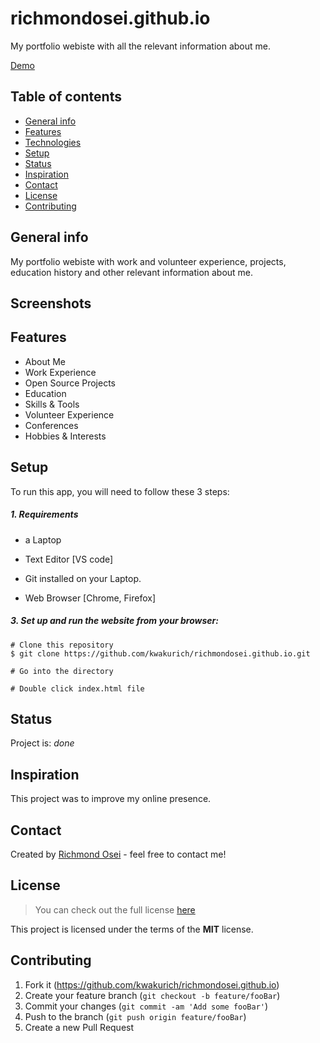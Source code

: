 # richmondosei.github.io
My portfolio webiste with all the relevant information about me.


[Demo](https://kwakurich.github.io/)


## Table of contents

* [General info](#general-info)
* [Features](#features)
* [Technologies](#technologies)
* [Setup](#setup)
* [Status](#status)
* [Inspiration](#inspiration)
* [Contact](#contact)
* [License](#license)
* [Contributing](#contributing)

## General info
My portfolio webiste with work and volunteer experience, projects, education history and other relevant information about me. 

## Screenshots

  
## Features

* About Me
* Work Experience
* Open Source Projects
* Education
* Skills & Tools
* Volunteer Experience
* Conferences
* Hobbies & Interests


## Setup
To run this app, you will need to follow these 3 steps:

##### 1. Requirements 
  - a Laptop

  - Text Editor [VS code]

  - Git installed on your Laptop. 
  
  - Web Browser [Chrome, Firefox]


##### 3. Set up and run the website from your browser:
  ```
  # Clone this repository
  $ git clone https://github.com/kwakurich/richmondosei.github.io.git

  # Go into the directory 

  # Double click index.html file
 
  ```

## Status
Project is: _done_

## Inspiration
This project was to improve my online presence.


## Contact
Created by [Richmond Osei](https://richmondosei.github.io/) - feel free to contact me!

## License
>You can check out the full license [here](https://github.com/kwakurich/richmondosei.github.io/blob/a9573f2ed824276b79c5c93b4718616561201ec9/LICENSE.md)

This project is licensed under the terms of the **MIT** license.

## Contributing

1. Fork it (<https://github.com/kwakurich/richmondosei.github.io>)
2. Create your feature branch (`git checkout -b feature/fooBar`)
3. Commit your changes (`git commit -am 'Add some fooBar'`)
4. Push to the branch (`git push origin feature/fooBar`)
5. Create a new Pull Request

